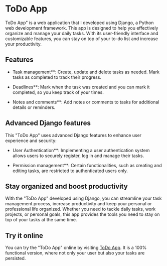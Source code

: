 # ToDo App

ToDo App" is a web application that I developed using Django, a Python web development framework. This app is designed to help you effectively organize and manage your daily tasks. With its user-friendly interface and customizable features, you can stay on top of your to-do list and increase your productivity.

## Features

- Task management**: Create, update and delete tasks as needed. Mark tasks as completed to track their progress.

- Deadlines**: Mark when the task was created and you can mark it completed, so you keep track of your times.

- Notes and comments**: Add notes or comments to tasks for additional details or reminders.

## Advanced Django features

This "ToDo App" uses advanced Django features to enhance user experience and security:

- User Authentication**: Implementing a user authentication system allows users to securely register, log in and manage their tasks.

- Permission management**: Certain functionalities, such as creating and editing tasks, are restricted to authenticated users only.

## Stay organized and boost productivity

With the "ToDo App" developed using Django, you can streamline your task management process, increase productivity and keep your personal or professional life organized. Whether you need to tackle daily tasks, work projects, or personal goals, this app provides the tools you need to stay on top of your tasks at the same time.

## Try it online

You can try the "ToDo App" online by visiting [ToDo App](https://todo-app-django-lautajamdev.onrender.com). It is a 100% functional version, where not only your user but also your tasks are persisted.
